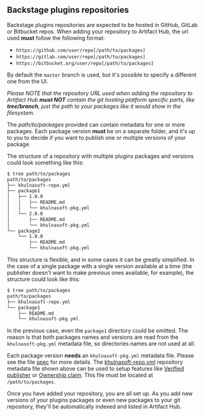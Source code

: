 ## Backstage plugins repositories

Backstage plugins repositories are expected to be hosted in GitHub, GitLab or Bitbucket repos. When adding your repository to Artifact Hub, the url used **must** follow the following format:

- `https://github.com/user/repo[/path/to/packages]`
- `https://gitlab.com/user/repo[/path/to/packages]`
- `https://bitbucket.org/user/repo[/path/to/packages]`

By default the `master` branch is used, but it's possible to specify a different one from the UI.

*Please NOTE that the repository URL used when adding the repository to Artifact Hub **must NOT** contain the git hosting platform specific parts, like **tree/branch**, just the path to your packages like it would show in the filesystem.*

The *path/to/packages* provided can contain metadata for one or more packages. Each package version **must** be on a separate folder, and it's up to you to decide if you want to publish one or multiple versions of your package.

The structure of a repository with multiple plugins packages and versions could look something like this:

```sh
$ tree path/to/packages
path/to/packages
├── khulnasoft-repo.yml
├── package1
│   ├── 1.0.0
│   │   ├── README.md
│   │   └── khulnasoft-pkg.yml
│   └── 2.0.0
│       ├── README.md
│       └── khulnasoft-pkg.yml
└── package2
    └── 1.0.0
        ├── README.md
        └── khulnasoft-pkg.yml
```

This structure is flexible, and in some cases it can be greatly simplified. In the case of a single package with a single version available at a time (the publisher doesn't want to make previous ones available, for example), the structure could look like this:

```sh
$ tree path/to/packages
path/to/packages
├── khulnasoft-repo.yml
└── package1
    ├── README.md
    └── khulnasoft-pkg.yml
```

In the previous case, even the `package1` directory could be omitted. The reason is that both packages names and versions are read from the `khulnasoft-pkg.yml` metadata file, so directories names are not used at all.

Each package version **needs** an `khulnasoft-pkg.yml` metadata file. Please see the file [spec](https://github.com/khulnasoft/hub/blob/master/docs/metadata/khulnasoft-pkg.yml) for more details. The [khulnasoft-repo.yml](https://github.com/khulnasoft/hub/blob/master/docs/metadata/khulnasoft-repo.yml) repository metadata file shown above can be used to setup features like [Verified publisher](https://github.com/khulnasoft/hub/blob/master/docs/repositories.md#verified-publisher) or [Ownership claim](https://github.com/khulnasoft/hub/blob/master/docs/repositories.md#ownership-claim). This file must be located at `/path/to/packages`.

Once you have added your repository, you are all set up. As you add new versions of your plugins packages or even new packages to your git repository, they'll be automatically indexed and listed in Artifact Hub.

